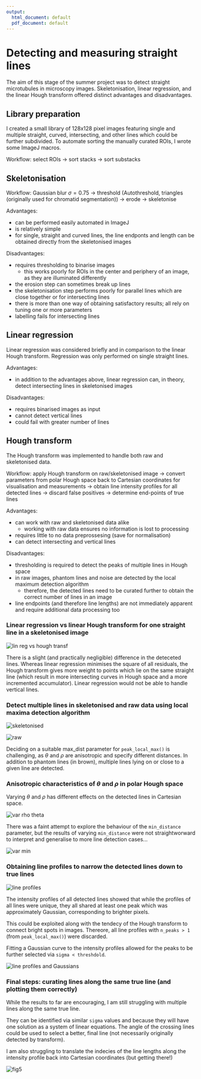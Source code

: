 ```yaml
---
output:
  html_document: default
  pdf_document: default
---
```

# Detecting and measuring straight lines

The aim of this stage of the summer project was to detect straight microtubules in microscopy images. Skeletonisation, linear regression, and the linear Hough transform offered distinct advantages and disadvantages. 

## Library preparation

I created a small library of 128x128 pixel images featuring single and multiple straight, curved, intersecting, and other lines which could be further subdivided. To automate sorting the manually curated ROIs, I wrote some ImageJ macros. 

Workflow: select ROIs $\rightarrow$ sort stacks $\rightarrow$ sort substacks

## Skeletonisation

Workflow: Gaussian blur $\sigma = 0.75$ $\rightarrow$ threshold (Autothreshold, triangles (originally used for chromatid segmentation)) $\rightarrow$ erode $\rightarrow$ skeletonise

Advantages: 
- can be performed easily automated in ImageJ 
- is relatively simple 
- for single, straight and curved lines, the line endponts and length can be obtained directly from the skeletonised images 

Disadvantages: 
- requires thresholding to binarise images
    - this works poorly for ROIs in the center and periphery of an image, as they are illuminated differently 
- the erosion step can sometimes break up lines
- the skeletonisation step performs poorly for parallel lines which are close together or for intersecting lines
- there is more than one way of obtaining satisfactory results; all rely on tuning one or more parameters
- labelling fails for intersecting lines

## Linear regression

Linear regression was considered briefly and in comparison to the linear Hough transform. Regression was only performed on single straight lines. 

Advantages: 
- in addition to the advantages above, linear regression can, in theory, detect intersecting lines in skeletonised images

Disadvantages: 
- requires binarised images as input
- cannot detect vertical lines
- could fail with greater number of lines

## Hough transform

The Hough transform was implemented to handle both raw and skeletonised data. 

Workflow: apply Hough transform on raw/skeletonised image $\rightarrow$ convert parameters from polar Hough space back to Cartesian coordinates for visualisation and measurements $\rightarrow$ obtain line intensity profiles for all detected lines $\rightarrow$ discard false positives $\rightarrow$ determine end-points of true lines 

Advantages: 
- can work with raw and skeletonised data alike
    - working with raw data ensures no information is lost to processing 
- requires little to no data preprossesing (save for normalisation)
- can detect intersecting and vertical lines

Disadvantages: 
- thresholding is required to detect the peaks of multiple lines in Hough space  
- in raw images, phantom lines and noise are detected by the local maximum detection algorithm 
    - therefore, the detected lines need to be curated further to obtain the correct number of lines in an image
- line endpoints (and therefore line lengths) are not immediately apparent and require additional data processing too


### Linear regression vs linear Hough transform for one straight line in a skeletonised image

![](../report/figs/ht_vs_lin_reg.png?raw=true "lin reg vs hough transf")


There is a slight (and practically negligible) difference in the deteceted lines. Whereas linear regression minimises the square of all residuals, the Hough transform gives more weight to points which lie on the same straight line (which result in more intersecting curves in Hough space and a more incremented accumulator). Linear regression would not be able to handle vertical lines.

### Detect multiple lines in skeletonised and raw data using local maxima detection algorithm

![](../report/figs/phantom_lines.png?raw=true "skeletonised")

![](../report/figs/phantom_lines_raw.png?raw=true "raw")

Deciding on a suitable max_dist parameter for `peak_local_max()` is challenging, as $\theta$ and $\rho$ are anisotropic and specify different distances. In addition to phantom lines (in brown), multiple lines lying on or close to a given line are detected. 

### Anisotropic characteristics of $\theta$ and $\rho$ in polar Hough space

Varying $\theta$ and $\rho$ has different effects on the detected lines in Cartesian space. 

![](../report/figs/var_rho_theta.png?raw=true "var rho theta")

There was a faint attempt to explore the behaviour of the `min_distance` parameter, but the results of varying `min_distance` were not straightworward to interpret and generalise to more line detection cases... 

![](../report/figs/min_dist.png?raw=true "var min")

### Obtaining line profiles to narrow the detected lines down to true lines

![](../report/figs/line_profs.png?raw=true "line profiles")

The intensity profiles of all detected lines showed that while the profiles of all lines were unique, they all shared at least one peak which was approximately Gaussian, corresponding to brighter pixels. 

This could be exploited along with the tendecy of the Hough transform to connect bright spots in images. Thereore, all line profiles with `n_peaks > 1` (from `peak_local_max()`) were discarded. 

Fitting a Gaussian curve to the intensity profiles allowed for the peaks to be further selected via `sigma < threshdold`. 

![](../report/figs/line_profs_individual.png?raw=true "line profiles and Gaussians")

### Final steps: curating lines along the same true line (and plotting them correctly)

While the results to far are encouraging, I am still struggling with multiple lines along the same true line. 

They can be identified via similar `sigma` values and because they will have one solution as a system of linear equations. The angle of the crossing lines could be used to select a better, final line (not necessarily originally detected by transform).  

I am also struggling to translate the indecies of the line lengths along the intensity profile back into Cartesian coordinates (but getting there!)

![fig5](../report/figs/sofarsobad.png?raw=true "sofarsobad")
